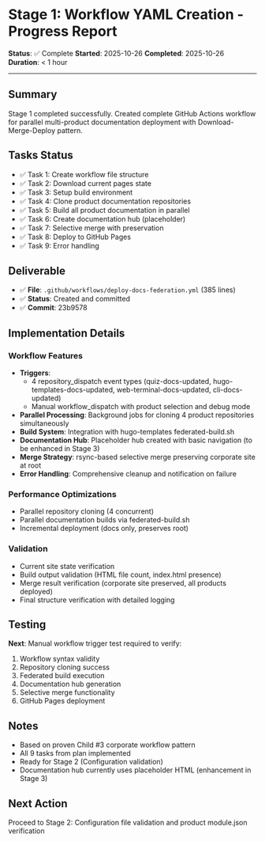 # Stage 1: Workflow YAML Creation - Progress Report

**Status**: ✅ Complete
**Started**: 2025-10-26
**Completed**: 2025-10-26
**Duration**: < 1 hour

---

## Summary

Stage 1 completed successfully. Created complete GitHub Actions workflow for parallel multi-product documentation deployment with Download-Merge-Deploy pattern.

## Tasks Status

- ✅ Task 1: Create workflow file structure
- ✅ Task 2: Download current pages state
- ✅ Task 3: Setup build environment
- ✅ Task 4: Clone product documentation repositories
- ✅ Task 5: Build all product documentation in parallel
- ✅ Task 6: Create documentation hub (placeholder)
- ✅ Task 7: Selective merge with preservation
- ✅ Task 8: Deploy to GitHub Pages
- ✅ Task 9: Error handling

## Deliverable

- ✅ **File**: `.github/workflows/deploy-docs-federation.yml` (385 lines)
- ✅ **Status**: Created and committed
- ✅ **Commit**: 23b9578

## Implementation Details

### Workflow Features
- **Triggers**:
  - 4 repository_dispatch event types (quiz-docs-updated, hugo-templates-docs-updated, web-terminal-docs-updated, cli-docs-updated)
  - Manual workflow_dispatch with product selection and debug mode
- **Parallel Processing**: Background jobs for cloning 4 product repositories simultaneously
- **Build System**: Integration with hugo-templates federated-build.sh
- **Documentation Hub**: Placeholder hub created with basic navigation (to be enhanced in Stage 3)
- **Merge Strategy**: rsync-based selective merge preserving corporate site at root
- **Error Handling**: Comprehensive cleanup and notification on failure

### Performance Optimizations
- Parallel repository cloning (4 concurrent)
- Parallel documentation builds via federated-build.sh
- Incremental deployment (docs only, preserves root)

### Validation
- Current site state verification
- Build output validation (HTML file count, index.html presence)
- Merge result verification (corporate site preserved, all products deployed)
- Final structure verification with detailed logging

## Testing

**Next**: Manual workflow trigger test required to verify:
1. Workflow syntax validity
2. Repository cloning success
3. Federated build execution
4. Documentation hub generation
5. Selective merge functionality
6. GitHub Pages deployment

## Notes

- Based on proven Child #3 corporate workflow pattern
- All 9 tasks from plan implemented
- Ready for Stage 2 (Configuration validation)
- Documentation hub currently uses placeholder HTML (enhancement in Stage 3)

## Next Action

Proceed to Stage 2: Configuration file validation and product module.json verification

